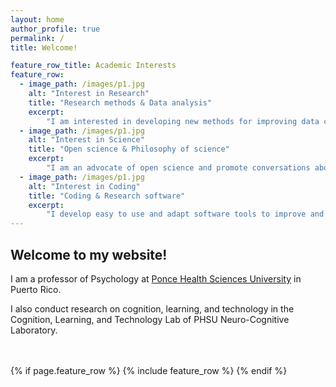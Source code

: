 ```yaml
---
layout: home
author_profile: true
permalink: /
title: Welcome!

feature_row_title: Academic Interests
feature_row:
  - image_path: /images/p1.jpg
    alt: "Interest in Research"
    title: "Research methods & Data analysis"
    excerpt:
        "I am interested in developing new methods for improving data collection and analysis."
  - image_path: /images/p1.jpg
    alt: "Interest in Science"
    title: "Open science & Philosophy of science"
    excerpt:
        "I am an advocate of open science and promote conversations about how to improve the way we do science."
  - image_path: /images/p1.jpg
    alt: "Interest in Coding"
    title: "Coding & Research software"
    excerpt:
        "I develop easy to use and adapt software tools to improve and simplify research on cognition and learning."
---
```


## Welcome to my website!

I am a professor of Psychology at [Ponce Health Sciences University](https://www.psm.edu/) in Puerto Rico. 

I also conduct research on cognition, learning, and technology in the Cognition, Learning, and Technology Lab of PHSU Neuro-Cognitive Laboratory. 





<!-- Delete next line if you prefer not to have a feature row. -->
<br />
<br />
{% if page.feature_row %}
  {% include feature_row %}
{% endif %}
<!-- Delete previous lines if you prefer not to have a feature row. -->
